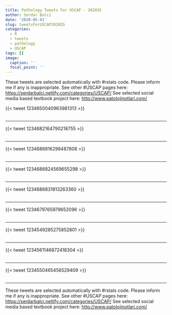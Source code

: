 ```yaml
---
title: Pathology Tweets For USCAP - 202035
author: Serdar Balci
date: '2020-05-01'
slug: tweetsForUSCAP202035
categories:
  - R
  - tweets
  - pathology
  - USCAP
tags: []
image:
  caption: ''
  focal_point: ''
---
```



These tweets are selected automatically with #rstats code. Please inform me if any is inappropriate.
See other #USCAP pages here: https://serdarbalci.netlify.com/categories/USCAP/ 
See selected social media based textbook project here: http://www.patolojinotlari.com/

{{< tweet 1234650040963981313 >}}
<br>
<br>
<hr>
{{< tweet 1234682164790218755 >}}
<br>
<br>
<hr>
{{< tweet 1234686816298487808 >}}
<br>
<br>
<hr>
{{< tweet 1234686824569655298 >}}
<br>
<br>
<hr>
{{< tweet 1234686831813263360 >}}
<br>
<br>
<hr>
{{< tweet 1234679765979652096 >}}
<br>
<br>
<hr>
{{< tweet 1234549285275852801 >}}
<br>
<br>
<hr>
{{< tweet 1234561146872418304 >}}
<br>
<br>
<hr>
{{< tweet 1234550465456529409 >}}
<br>
<br>
<hr>


These tweets are selected automatically with #rstats code. Please inform me if any is inappropriate.
See other #USCAP pages here: https://serdarbalci.netlify.com/categories/USCAP/ 
See selected social media based textbook project here: http://www.patolojinotlari.com/
